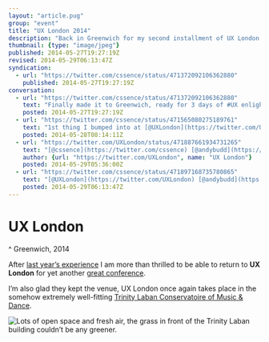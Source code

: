 ```yaml
---
layout: "article.pug"
group: "event"
title: "UX London 2014"
description: "Back in Greenwich for my second installment of UX London."
thumbnail: {type: "image/jpeg"}
published: 2014-05-27T19:27:19Z
revised: 2014-05-29T06:13:47Z
syndication:
  - url: "https://twitter.com/cssence/status/471372092106362880"
    published: 2014-05-27T19:27:19Z
conversation:
  - url: "https://twitter.com/cssence/status/471372092106362880"
    text: "Finally made it to Greenwich, ready for 3 days of #UX enlightenment [@UXLondon](https://twitter.com/UXLondon)"
    posted: 2014-05-27T19:27:19Z
  - url: "https://twitter.com/cssence/status/471565080275189761"
    text: "1st thing I bumped into at [@UXLondon](https://twitter.com/UXLondon) is [@andybudd](https://twitter.com/andybudd) talking to the outdoor baristas who have to endure London rain #caring #like"
    posted: 2014-05-28T08:14:11Z
  - url: "https://twitter.com/UXLondon/status/471887661934731265"
    text: "[@cssence](https://twitter.com/cssence) [@andybudd](https://twitter.com/andybudd) had one of the best chats of the day with the baristas outside. Really nice folks so you should definitely say hi."
    author: {url: "https://twitter.com/UXLondon", name: "UX London"}
    posted: 2014-05-29T05:36:00Z
  - url: "https://twitter.com/cssence/status/471897168735780865"
    text: "[@UXLondon](https://twitter.com/UXLondon) [@andybudd](https://twitter.com/andybudd) Already did that. Thanks for providing superior coffee, it suits your superior event #appreciation"
    posted: 2014-05-29T06:13:47Z
---
```


# UX London
^ Greenwich, 2014

After [last year’s experience](/2013/uxlondon) I am more than thrilled to be able to return to **UX London** for yet another [great conference](http://2014.uxlondon.com/).

I’m also glad they kept the venue, UX London once again takes place in the somehow extremely well-fitting [Trinity Laban Conservatoire of Music &amp; Dance](https://www.trinitylaban.ac.uk/).

<p><img src="/2013/uxlondon.trinity-laban.jpg" alt="Lots of open space and fresh air, the grass in front of the Trinity Laban building couldn’t be any greener."></p>
